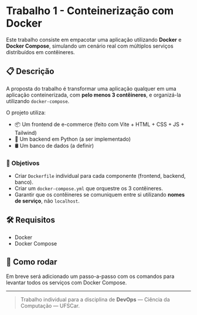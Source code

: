 # Trabalho 1 - Conteinerização com Docker

Este trabalho consiste em empacotar uma aplicação utilizando **Docker** e **Docker Compose**, simulando um cenário real com múltiplos serviços distribuídos em contêineres.

## 📋 Descrição

A proposta do trabalho é transformar uma aplicação qualquer em uma aplicação conteinerizada, com **pelo menos 3 contêineres**, e organizá-la utilizando `docker-compose`.

O projeto utiliza:

- 📦 Um frontend de e-commerce (feito com Vite + HTML + CSS + JS + Tailwind)
- 🐍 Um backend em Python (a ser implementado)
- 🛢️ Um banco de dados (a definir)

### 🎯 Objetivos

- Criar `Dockerfile` individual para cada componente (frontend, backend, banco).
- Criar um `docker-compose.yml` que orquestre os 3 contêineres.
- Garantir que os contêineres se comuniquem entre si utilizando **nomes de serviço**, não `localhost`.

## 🛠️ Requisitos

- Docker
- Docker Compose

## 🔄 Como rodar

Em breve será adicionado um passo-a-passo com os comandos para levantar todos os serviços com Docker Compose.

---

> Trabalho individual para a disciplina de **DevOps** — Ciência da Computação — UFSCar.

